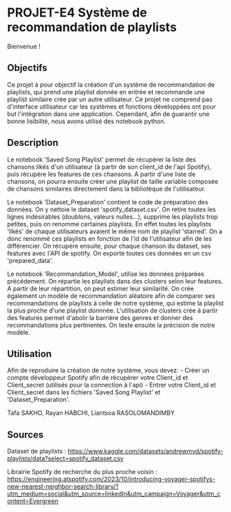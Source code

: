 # PROJET-E4 Système de recommandation de playlists
Bienvenue !

## Objectifs

Ce projet à pour objectif la création d'un système de recommandation de playlists, qui prend une playlist donnée en entrée et recommande une playlist similaire crée par un autre utilisateur. Ce projet ne comprend pas d'interface utilisateur car les systèmes et fonctions développées ont pour but l'intégration dans une application. Cependant, afin de guarantir une bonne lisibilité, nous avons utilisé des notebook python.

## Description

Le notebook 'Saved Song Playlist' permet de récupérer la liste des chansons likés d'un utilisateur (à partir de son client_id de l'api Spotify), puis récupère les features de ces chansons. A partir d'une liste de chansons, on pourra ensuite créer une playlist de taille variable composée de chansons similaires directement dans la bibliotèque de l'utilisateur.

Le notebook 'Dataset_Preparation' contient le code de préparation des données. On y nettoie le dataset 'spotify_dataset.csv'.
On retire toutes les lignes indésirables (doublons, valeurs nulles...), supprime les playlists trop petites, puis on renomme certaines playlists. En effet toutes les playlists 'likés' de chaque utilisateurs avaient le même nom de playlist 'starred'. On a donc renommé ces playlists en fonction de l'id de l'utilisateur afin de les différencier. On récupère ensuite, pour chaque chanson du dataset, ses features avec l'API de spotify. On exporte toutes ces données en un csv 'prepared_data'.

Le notebook 'Recommandation_Model', utilise les données préparées précédement. On répartie les playlists dans des clusters selon leur features. A partir de leur répartition, on peut estimer leur similarité. On crée également un modèle de recommandation aléatoire afin de comparer ses recommandations de playlists à celle de notre système, qui estime la playlist la plus proche d'une playlist donnnée. L'utilisation de clusters crée à partir des features permet d'abolir la barrière des genres et donner des recommandations plus pertinentes. On teste ensuite la précision de notre modèle.

## Utilisation

Afin de reproduire la création de notre système, vous devez:
    - Créer un compte développeur Spotify afin de récupérer votre Client_id et Client_secret (utilisés pour la connection à l'api)
    - Entrer votre Client_id et Client_secret dans les fichiers 'Saved Song Playlist' et 'Dataset_Preparation'.

Tafa SAKHO, Rayan HABCHI, Liantsoa RASOLOMANDIMBY

## Sources
Dataset de playlists :
https://www.kaggle.com/datasets/andrewmvd/spotify-playlists/data?select=spotify_dataset.csv

Librairie Spotify de recherche du plus proche voisin :
https://engineering.atspotify.com/2023/10/introducing-voyager-spotifys-new-nearest-neighbor-search-library/?utm_medium=social&utm_source=linkedIn&utm_campaign=Voyager&utm_content=Evergreen

